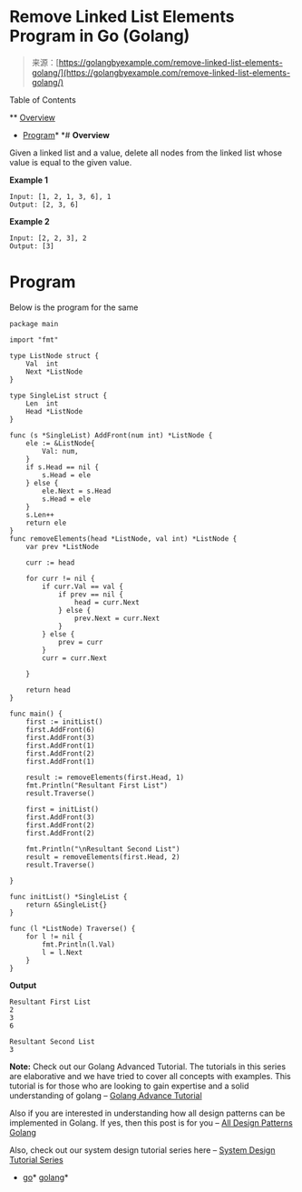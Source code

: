 <!--yml
category: 未分类
date: 2024-10-13 06:52:00
-->

# Remove Linked List Elements Program in Go (Golang)

> 来源：[https://golangbyexample.com/remove-linked-list-elements-golang/](https://golangbyexample.com/remove-linked-list-elements-golang/)

Table of Contents

 **   [Overview](#Overview "Overview")
*   [Program](#Program "Program")*  *# **Overview**

Given a linked list and a value, delete all nodes from the linked list whose value is equal to the given value.

**Example 1**

```
Input: [1, 2, 1, 3, 6], 1
Output: [2, 3, 6]
```

**Example 2**

```
Input: [2, 2, 3], 2
Output: [3]
```

# **Program**

Below is the program for the same

```
package main

import "fmt"

type ListNode struct {
	Val  int
	Next *ListNode
}

type SingleList struct {
	Len  int
	Head *ListNode
}

func (s *SingleList) AddFront(num int) *ListNode {
	ele := &ListNode{
		Val: num,
	}
	if s.Head == nil {
		s.Head = ele
	} else {
		ele.Next = s.Head
		s.Head = ele
	}
	s.Len++
	return ele
}
func removeElements(head *ListNode, val int) *ListNode {
	var prev *ListNode

	curr := head

	for curr != nil {
		if curr.Val == val {
			if prev == nil {
				head = curr.Next
			} else {
				prev.Next = curr.Next
			}
		} else {
			prev = curr
		}
		curr = curr.Next

	}

	return head
}

func main() {
	first := initList()
	first.AddFront(6)
	first.AddFront(3)
	first.AddFront(1)
	first.AddFront(2)
	first.AddFront(1)

	result := removeElements(first.Head, 1)
	fmt.Println("Resultant First List")
	result.Traverse()

	first = initList()
	first.AddFront(3)
	first.AddFront(2)
	first.AddFront(2)

	fmt.Println("\nResultant Second List")
	result = removeElements(first.Head, 2)
	result.Traverse()

}

func initList() *SingleList {
	return &SingleList{}
}

func (l *ListNode) Traverse() {
	for l != nil {
		fmt.Println(l.Val)
		l = l.Next
	}
}
```

**Output**

```
Resultant First List
2
3
6

Resultant Second List
3
```

**Note:** Check out our Golang Advanced Tutorial. The tutorials in this series are elaborative and we have tried to cover all concepts with examples. This tutorial is for those who are looking to gain expertise and a solid understanding of golang – [Golang Advance Tutorial](https://golangbyexample.com/golang-comprehensive-tutorial/)

Also if you are interested in understanding how all design patterns can be implemented in Golang. If yes, then this post is for you – [All Design Patterns Golang](https://golangbyexample.com/all-design-patterns-golang/)

Also, check out our system design tutorial series here – [System Design Tutorial Series](https://techbyexample.com/system-design-questions/)

*   [go](https://golangbyexample.com/tag/go/)*   [golang](https://golangbyexample.com/tag/golang/)*